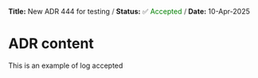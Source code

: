 <!-- log start -->
**Title:** New ADR 444 for testing **<font color="grey"> / </font>** **Status:** ✅ <font color="green">Accepted </font> **<font color="grey"> / </font>** **Date:** 10-Apr-2025
<!-- log end -->

# ADR content
This is an example of log accepted
